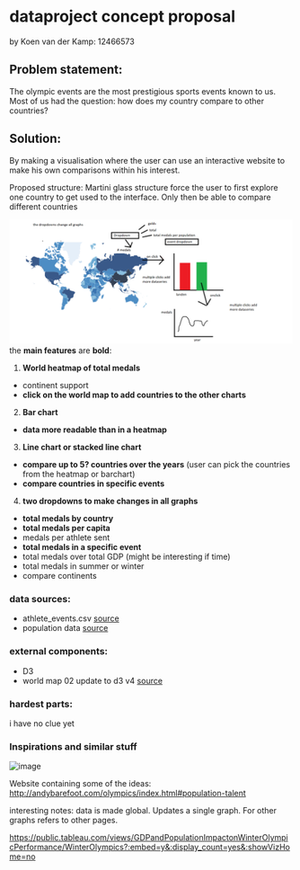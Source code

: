 # dataproject concept proposal
 by Koen van der Kamp: 12466573
## Problem statement:
The olympic events are the most prestigious sports events known to us. Most of us had the question: how does my country compare to other countries?

## Solution:
By making a visualisation where the user can use an interactive website to make his own comparisons within his interest.

Proposed structure: Martini glass structure
force the user to first explore one country to get used to the interface. Only then be able to compare different countries

![proposed project visualisation](docs/project.png)
the __main features__ are __bold__:


1. __World heatmap of total medals__
  * continent support
  * __click on the world map to add countries to the  other charts__

2. __Bar chart__
 * __data more readable than in a heatmap__


3. __Line chart or stacked line chart__
  * __compare up to 5? countries over the years__ (user can pick the countries from the heatmap or barchart)
  * __compare countries in specific events__


4. __two dropdowns to make changes in all graphs__
  * __total medals by country__
  * __total medals per capita__
  * medals per athlete sent
  * __total medals in a specific event__
  * total medals over total GDP (might be interesting if time)
  * total medals in summer or winter
  * compare continents


### data sources:
* athlete_events.csv [source](https://www.kaggle.com/heesoo37/120-years-of-olympic-history-athletes-and-results)
* population data [source](https://github.com/datasets/population/blob/master/data/population.csv)

### external components:
* D3
* world map 02 update to d3 v4 [source](http://bl.ocks.org/micahstubbs/8e15870eb432a21f0bc4d3d527b2d14f)


### hardest parts:
i have no clue yet

### Inspirations and similar stuff
![image](https://i.redd.it/vjjutzuzeji01.png)

Website containing some of the ideas:
http://andybarefoot.com/olympics/index.html#population-talent

interesting notes:
data is made global.
Updates a single graph. For other graphs refers to other pages.

https://public.tableau.com/views/GDPandPopulationImpactonWinterOlympicPerformance/WinterOlympics?:embed=y&:display_count=yes&:showVizHome=no
